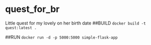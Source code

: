# quest_for_br
Little quest for my lovely on her birth date
##BUILD
`docker build -t quest:latest .`

##RUN
`docker run -d -p 5000:5000 simple-flask-app`

